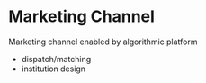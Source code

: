 # Marketing Channel

Marketing channel enabled by algorithmic platform

- dispatch/matching
- institution design









